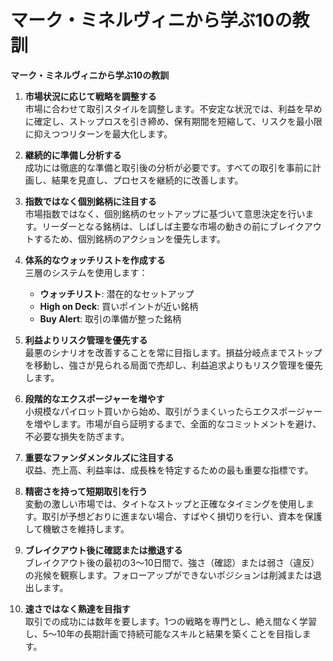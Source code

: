 # マーク・ミネルヴィニから学ぶ10の教訓


**マーク・ミネルヴィニから学ぶ10の教訓**

1. **市場状況に応じて戦略を調整する**  
市場に合わせて取引スタイルを調整します。不安定な状況では、利益を早めに確定し、ストップロスを引き締め、保有期間を短縮して、リスクを最小限に抑えつつリターンを最大化します。

2. **継続的に準備し分析する**  
成功には徹底的な準備と取引後の分析が必要です。すべての取引を事前に計画し、結果を見直し、プロセスを継続的に改善します。

3. **指数ではなく個別銘柄に注目する**  
市場指数ではなく、個別銘柄のセットアップに基づいて意思決定を行います。リーダーとなる銘柄は、しばしば主要な市場の動きの前にブレイクアウトするため、個別銘柄のアクションを優先します。

4. **体系的なウォッチリストを作成する**  
三層のシステムを使用します：  
   - **ウォッチリスト**: 潜在的なセットアップ  
   - **High on Deck**: 買いポイントが近い銘柄  
   - **Buy Alert**: 取引の準備が整った銘柄  

5. **利益よりリスク管理を優先する**  
最悪のシナリオを改善することを常に目指します。損益分岐点までストップを移動し、強さが見られる局面で売却し、利益追求よりもリスク管理を優先します。

6. **段階的なエクスポージャーを増やす**  
小規模なパイロット買いから始め、取引がうまくいったらエクスポージャーを増やします。市場が自ら証明するまで、全面的なコミットメントを避け、不必要な損失を防ぎます。

7. **重要なファンダメンタルズに注目する**  
収益、売上高、利益率は、成長株を特定するための最も重要な指標です。

8. **精密さを持って短期取引を行う**  
変動の激しい市場では、タイトなストップと正確なタイミングを使用します。取引が予想どおりに進まない場合、すばやく損切りを行い、資本を保護して機敏さを維持します。

9. **ブレイクアウト後に確認または撤退する**  
ブレイクアウト後の最初の3～10日間で、強さ（確認）または弱さ（違反）の兆候を観察します。フォローアップができないポジションは削減または退出します。

10. **速さではなく熟達を目指す**  
取引での成功には数年を要します。1つの戦略を専門とし、絶え間なく学習し、5～10年の長期計画で持続可能なスキルと結果を築くことを目指します。

